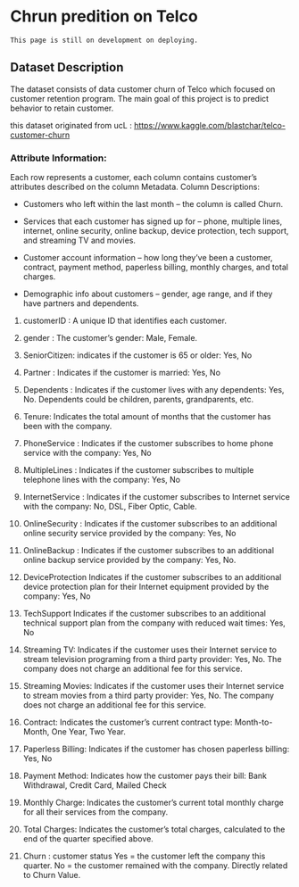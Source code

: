 # Chrun predition on Telco

```{attention}
This page is still on development on deploying.
```

## Dataset Description
The dataset consists of data customer churn of Telco which focused on customer retention program. The main goal of this project is to predict behavior to retain customer.

this dataset originated from ucL : https://www.kaggle.com/blastchar/telco-customer-churn

### Attribute Information:
Each row represents a customer, each column contains customer’s attributes described on the column Metadata.
Column Descriptions:
- Customers who left within the last month – the column is called Churn.

- Services that each customer has signed up for – phone, multiple lines, internet, online security, online backup, device protection, tech support, and streaming TV and movies.

- Customer account information – how long they’ve been a customer, contract, payment method, paperless billing, monthly charges, and total charges.

- Demographic info about customers – gender, age range, and if they have partners and dependents.

1. customerID : A unique ID that identifies each customer.
2. gender : The customer’s gender: Male, Female.
3. SeniorCitizen: indicates if the customer is 65 or older: Yes, No
4. Partner : Indicates if the customer is married: Yes, No
5. Dependents : Indicates if the customer lives with any dependents: Yes, No. Dependents could be children, parents, grandparents, etc.
6. Tenure: Indicates the total amount of months that the customer has been with the company.
7. PhoneService : Indicates if the customer subscribes to home phone service with the company: Yes, No
8. MultipleLines : Indicates if the customer subscribes to multiple telephone lines with the company: Yes, No
9. InternetService : Indicates if the customer subscribes to Internet service with the company: No, DSL, Fiber Optic, Cable.
10. OnlineSecurity : Indicates if the customer subscribes to an additional online security service provided by the company: Yes, No
 
11. OnlineBackup : Indicates if the customer subscribes to an additional online backup service provided by the company: Yes, No.

12. DeviceProtection  Indicates if the customer subscribes to an additional device protection plan for their Internet equipment provided by the company: Yes, No

13. TechSupport        Indicates if the customer subscribes to an additional technical support plan from the company with reduced wait times: Yes, No

14. Streaming TV: Indicates if the customer uses their Internet service to stream television programing from a third party provider: Yes, No. The company does not charge an additional fee for this service.

15. Streaming Movies: Indicates if the customer uses their Internet service to stream movies from a third party provider: Yes, No. The company does not charge an additional fee for this service.
16. Contract: Indicates the customer’s current contract type: Month-to-Month, One Year, Two Year.

17. Paperless Billing: Indicates if the customer has chosen paperless billing: Yes, No

18. Payment Method: Indicates how the customer pays their bill: Bank Withdrawal, Credit Card, Mailed Check

19. Monthly Charge: Indicates the customer’s current total monthly charge for all their services from the company.

20. Total Charges: Indicates the customer’s total charges, calculated to the end of the quarter specified above.

21. Churn : customer status Yes = the customer left the company this quarter. No = the customer remained with the company. Directly related to Churn Value.
